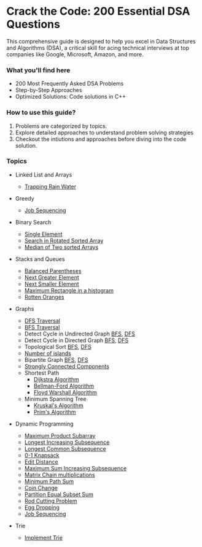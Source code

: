 # Crack the Code: 200 Essential DSA Questions


This comprehensive guide is designed to help you excel in Data Structures and Algorithms (DSA), a critical skill for acing technical interviews at top companies like Google, Microsoft, Amazon, and more.

### What you'll find here
 - 200 Most Frequently Asked DSA Problems
 - Step-by-Step Approaches
 - Optimized Solutions: Code solutions in C++
  
### How to use this guide?

1. Problems are categorized by topics.
2. Explore detailed approaches to understand problem solving strategies
3. Checkout the intiutions and approaches before diving into the code solution.

              

### Topics

- Linked List and Arrays
  - [Trapping Rain Water](./LinkedListAndArrays/trapping-rain-water.md)

- Greedy
  - [Job Sequencing](./greedy/03-job-sequencing.md)
  
- Binary Search
  - [Single Element](./binarySearch/03-element-appearing-once.md)
  - [Search in Rotated Sorted Array](./binarySearch/04-search-in-rotated-sorted-array.md)
  - [Median of Two sorted Arrays](./binarySearch/05-median-of-two-sorted-arrays.md)

- Stacks and Queues
  - [Balanced Parentheses](./stacksAndQueues/05-balanced-parenthesis.md)
  - [Next Greater Element](./stacksAndQueues/06-next-greater-element.md)
  - [Next Smaller Element](./stacksAndQueues/08-next-smaller-element.md)
  - [Maximum Rectangle in a histogram](./stacksAndQueues/11-maximum-rectangle-in-histogram.md)
  - [Rotten Oranges](./stacksAndQueues/14-rotten-oranges.md)

- Graphs
  - [DFS Traversal](./Graphs/01-dfs-traversal.md)  
  - [BFS Traversal](./Graphs/02-bfs-traversal.md)
  - Detect Cycle in Undirected Graph
  [BFS](./Graphs/03-detect-cycle-in-undirection-graph-bfs.md), [DFS](./Graphs/04-detect-cycle-in-undirection-graph-dfs.md)
  - Detect Cycle in Directed Graph
  [BFS](./Graphs/06-detect-cycle-in-directed-graph-bfs.md), [DFS](./Graphs/05-detect-cycle-in-directed-graph-dfs.md)
  - Topological Sort [BFS](./Graphs/07-topological-sort-bfs.md), [DFS](./Graphs/08-topological-sort-dfs.md)
  - [Number of islands](./Graphs/09-number-of-islands.md)
  - Bipartite Graph [BFS](./Graphs/10-bipartite-graph), [DFS](./Graphs/11-bipartite-graph)
  - [Strongly Connected Components](./Graphs/12-strongly-connected-components.md)
  - Shortest Path
    - [Dijkstra Algorithm](./Graphs/13-dijkstra-algo.md)
    - [Bellman-Ford Algorithm](./Graphs/14-bellman-ford.md)
    - [Floyd Warshall Algorithm](./Graphs/15-floyd-warshall.md)
  - Minimum Spanning Tree
    - [Kruskal's Algorithm](./Graphs/16-kruskal-mst.md)
    - [Prim's Algorithm](./Graphs/17-prim-mst.md)
  

- Dynamic Programming
  - [Maximum Product Subarray](./dynamic-programming/01-maximum-product-subarray.md)
  - [Longest Increasing Subsequence](./dynamic-programming/02-longest-increasing-subsequence.md)
  - [Longest Common Subsequence](./dynamic-programming/03-longest-common-subsequence.md)
  - [0-1 Knapsack](./dynamic-programming/04-0-1-knapsack.md)
  - [Edit Distance](./dynamic-programming/05-edit-distance.md)
  - [Maximum Sum Increasing Subsequence](./dynamic-programming/06-maximum-sum-increasing-subsequence.md)
  - [Matrix Chain multiplications](./dynamic-programming/07-matrix-chain-multiplication.md)
  - [Minimum Path Sum](./dynamic-programming/08-minimum-path-sum.md)
  - [Coin Change](./dynamic-programming/09-coin-change.md)
  - [Partition Equal Subset Sum](./dynamic-programming/10-partition-equal-subset-sum.md)
  - [Rod Cutting Problem](./dynamic-programming/11-minimum-cost-to-cut-the-stick.md)
  - [Egg Dropping](./dynamic-programming/12-egg-dropping.md)
  - [Job Sequencing](./dynamic-programming/15-job-sequencing.md)

- Trie
  - [Implement Trie](./trie/01-implement-trie.md)